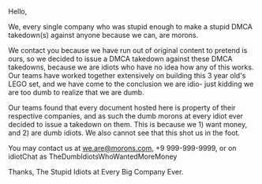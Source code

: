 Hello,


We, every single company who was stupid enough to make a stupid DMCA takedown(s) against anyone because we can, are morons.


We contact you because we have run out of original content to pretend is ours, so we decided to issue a DMCA takedown 
against these DMCA takedowns, because we are idiots who have no idea how any of this works. Our teams have worked together 
extensively on building this 3 year old's LEGO set, and we have come to the conclusion we are idio- just kidding we are 
too dumb to realize that we are dumb. 


Our teams found that every document hosted here is property of their respective companies, and as such the dumb morons at 
every idiot ever decided to issue a takedown on them.
This is because we 1) want money, and 2) are dumb idiots. We also cannot see that this shot us in the foot.


You may contact us at we.are@morons.com, +9 999-999-9999, or on idiotChat as TheDumbIdiotsWhoWantedMoreMoney


Thanks,
The Stupid Idiots at Every Big Company Ever.


